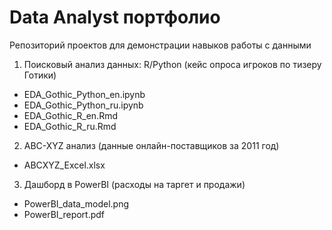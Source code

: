 # Data Analyst портфолио
Репозиторий проектов для демонстрации навыков работы с данными

1. Поисковый анализ данных: R/Python (кейс опроса игроков по тизеру Готики)
- EDA_Gothic_Python_en.ipynb
- EDA_Gothic_Python_ru.ipynb
- EDA_Gothic_R_en.Rmd
- EDA_Gothic_R_ru.Rmd

2. ABC-XYZ анализ (данные онлайн-поставщиков за 2011 год)
- ABCXYZ_Excel.xlsx

3. Дашборд в PowerBI (расходы на таргет и продажи)
- PowerBI_data_model.png
- PowerBI_report.pdf
